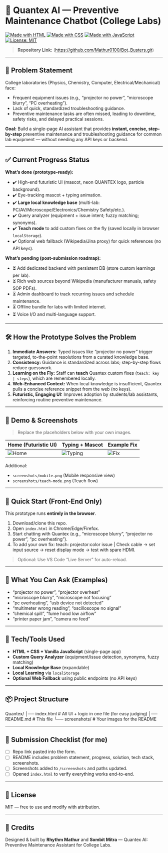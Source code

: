 # 🤖 Quantex AI — Preventive Maintenance Chatbot (College Labs)

[![Made with HTML](https://img.shields.io/badge/Made%20with-HTML-orange?style=for-the-badge&logo=html5)](https://developer.mozilla.org/en-US/docs/Web/HTML)
[![Made with CSS](https://img.shields.io/badge/Made%20with-CSS-blue?style=for-the-badge&logo=css3)](https://developer.mozilla.org/en-US/docs/Web/CSS)
[![Made with JavaScript](https://img.shields.io/badge/Made%20with-JavaScript-yellow?style=for-the-badge&logo=javascript)](https://developer.mozilla.org/en-US/docs/Web/JavaScript)
[![License: MIT](https://img.shields.io/badge/License-MIT-green?style=for-the-badge)](https://opensource.org/licenses/MIT)

> **Repository Link:** (https://github.com/Mathur0100/Bot_Busters.git)

---

## 🧩 Problem Statement

College laboratories (Physics, Chemistry, Computer, Electrical/Mechanical) face:
- Frequent equipment issues (e.g., “projector no power”, “microscope blurry”, “PC overheating”).
- Lack of quick, standardized troubleshooting guidance.
- Preventive maintenance tasks are often missed, leading to downtime, safety risks, and delayed practical sessions.

**Goal:** Build a single-page AI assistant that provides **instant, concise, step-by-step** preventive maintenance and troubleshooting guidance for common lab equipment — without needing any API keys or backend.

---

## ✅ Current Progress Status

**What’s done (prototype-ready):**
- ✔️ High-end futuristic UI (mascot, neon QUANTEX logo, particle background).
- ✔️ Eye-tracking mascot + typing animation.
- ✔️ **Large local knowledge base** (multi-lab: PC/AV/Microscope/Electronics/Chemistry Safety/etc.).
- ✔️ Query analyzer (equipment + issue intent; fuzzy matching; synonyms).
- ✔️ **Teach mode** to add custom fixes on the fly (saved locally in browser `localStorage`).
- ✔️ Optional web fallback (Wikipedia/Jina proxy) for quick references (no API keys).

**What’s pending (post-submission roadmap):**
- ⏳ Add dedicated backend with persistent DB (store custom learnings per lab).
- ⏳ Rich web sources beyond Wikipedia (manufacturer manuals, safety SOP PDFs).
- ⏳ Admin dashboard to track recurring issues and schedule maintenance.
- ⏳ Offline bundle for labs with limited internet.
- ⏳ Voice I/O and multi-language support.

---

## 🛠️ How the Prototype Solves the Problem

1. **Immediate Answers:** Typed issues like “projector no power” trigger targeted, to-the-point resolutions from a curated knowledge base.
2. **Consistency:** Guidance is standardized across labs; step-by-step flows reduce guesswork.
3. **Learning on the Fly:** Staff can **teach** Quantex custom fixes (`teach: key | steps`), which are remembered locally.
4. **Web-Enhanced Context:** When local knowledge is insufficient, Quantex pulls a concise reference snippet from the web (no keys).
5. **Futuristic, Engaging UI:** Improves adoption by students/lab assistants, reinforcing routine preventive maintenance.

---

## 🧪 Demo & Screenshots

> Replace the placeholders below with your own images.

| Home (Futuristic UI) | Typing + Mascot | Example Fix |
|---|---|---|
| ![Home](screenshots/home.png) | ![Typing](screenshots/typing.png) | ![Fix](screenshots/fix.png) |

Additional:
- `screenshots/mobile.png` (Mobile responsive view)
- `screenshots/teach-mode.png` (Teach flow)

---

## 🚀 Quick Start (Front-End Only)

This prototype runs **entirely in the browser**.

1. Download/clone this repo.
2. Open `index.html` in Chrome/Edge/Firefox.
3. Start chatting with Quantex (e.g., “microscope blurry”, “projector no power”, “pc overheating”).
4. To add your own fix:
teach: projector:color issue | Check cable → set input source → reset display mode → test with spare HDMI.

> Optional: Use VS Code “Live Server” for auto-reload.

---

## 🧠 What You Can Ask (Examples)

- “projector no power”, “projector overheat”
- “microscope blurry”, “microscope not focusing”
- “pc overheating”, “usb device not detected”
- “multimeter wrong reading”, “oscilloscope no signal”
- “chemical spill”, “fume hood low airflow”
- “printer paper jam”, “camera no feed”

---

## 🧰 Tech/Tools Used

- **HTML + CSS + Vanilla JavaScript** (single-page app)
- **Custom Query Analyzer** (equipment/issue detection, synonyms, fuzzy matching)
- **Local Knowledge Base** (expandable)
- **Local Learning** via `localStorage`
- **Optional Web Fallback** using public endpoints (no API keys)

---

## 📦 Project Structure

Quantex/
│── index.html # All UI + logic in one file (for easy judging)
│── README.md # This file
└── screenshots/ # Your images for the README

---

## 🧭 Submission Checklist (for me)

- [ ] Repo link pasted into the form.
- [ ] README includes problem statement, progress, solution, tech stack, screenshots.
- [ ] Screenshots added to `/screenshots` and paths updated.
- [ ] Opened `index.html` to verify everything works end-to-end.

---

## 📜 License

MIT — free to use and modify with attribution.

---

## 🙌 Credits

Designed & built by **Rhythm Mathur** and **Sombit Mitra** — Quantex AI: Preventive Maintenance Assistant for College Labs.
